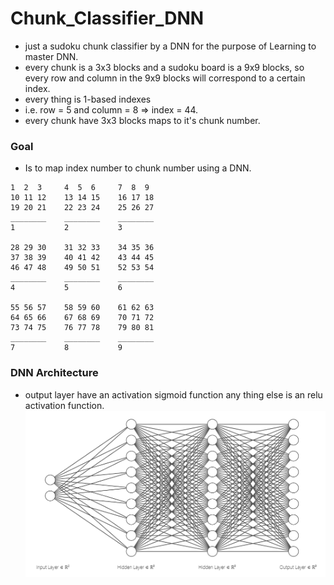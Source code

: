 # Chunk_Classifier_DNN
* just a sudoku chunk classifier by a DNN for the purpose of Learning to master DNN.
* every chunk is a 3x3 blocks and a sudoku board is a 9x9 blocks, so every row and column in the 9x9 blocks will correspond to a certain index.
* every thing is 1-based indexes
* i.e. row = 5 and column = 8 => index = 44.
* every chunk have 3x3 blocks maps to it's chunk number.
### Goal
- Is to map index number to chunk number using a DNN.

```
1  2  3     4  5  6     7  8  9
10 11 12    13 14 15    16 17 18
19 20 21    22 23 24    25 26 27
________    ________    ________
1           2           3

28 29 30    31 32 33    34 35 36
37 38 39    40 41 42    43 44 45
46 47 48    49 50 51    52 53 54
________    ________    ________
4           5           6

55 56 57    58 59 60    61 62 63
64 65 66    67 68 69    70 71 72
73 74 75    76 77 78    79 80 81
________    ________    ________
7           8           9
```
### DNN Architecture
- output layer have an activation sigmoid function any thing else is an relu activation function.
![DNN Architecture](https://github.com/AhmedNabih/Chunk_Classifier_DNN/blob/master/Images/DNN_Architecture2.PNG)

